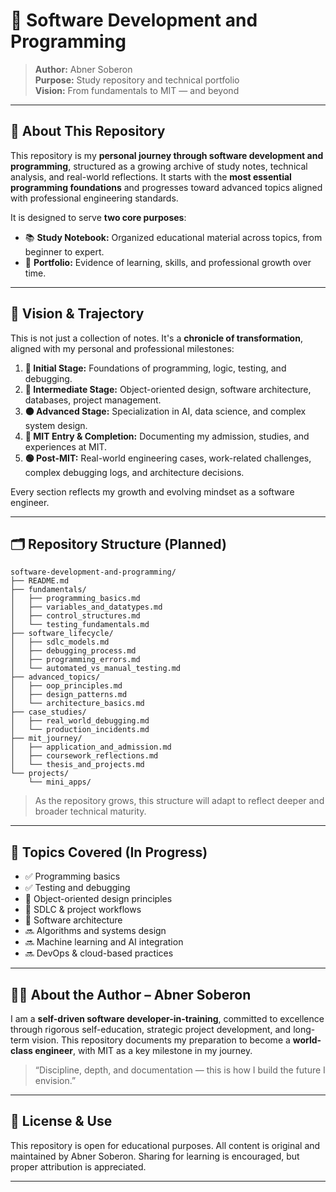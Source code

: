# 🧠 Software Development and Programming

> **Author:** Abner Soberon  
> **Purpose:** Study repository and technical portfolio  
> **Vision:** From fundamentals to MIT — and beyond

---

## 📘 About This Repository

This repository is my **personal journey through software development and programming**, structured as a growing archive of study notes, technical analysis, and real-world reflections. It starts with the **most essential programming foundations** and progresses toward advanced topics aligned with professional engineering standards.

It is designed to serve **two core purposes**:

- 📚 **Study Notebook:** Organized educational material across topics, from beginner to expert.
- 💼 **Portfolio:** Evidence of learning, skills, and professional growth over time.

---

## 🚀 Vision & Trajectory

This is not just a collection of notes. It's a **chronicle of transformation**, aligned with my personal and professional milestones:

1. **🔹 Initial Stage:** Foundations of programming, logic, testing, and debugging.
2. **🔸 Intermediate Stage:** Object-oriented design, software architecture, databases, project management.
3. **🟠 Advanced Stage:** Specialization in AI, data science, and complex system design.
4. **🔵 MIT Entry & Completion:** Documenting my admission, studies, and experiences at MIT.
5. **🟢 Post-MIT:** Real-world engineering cases, work-related challenges, complex debugging logs, and architecture decisions.

Every section reflects my growth and evolving mindset as a software engineer.

---

## 🗂️ Repository Structure (Planned)

```plaintext
software-development-and-programming/
├── README.md
├── fundamentals/
│   ├── programming_basics.md
│   ├── variables_and_datatypes.md
│   ├── control_structures.md
│   └── testing_fundamentals.md
├── software_lifecycle/
│   ├── sdlc_models.md
│   ├── debugging_process.md
│   ├── programming_errors.md
│   └── automated_vs_manual_testing.md
├── advanced_topics/
│   ├── oop_principles.md
│   ├── design_patterns.md
│   └── architecture_basics.md
├── case_studies/
│   ├── real_world_debugging.md
│   └── production_incidents.md
├── mit_journey/
│   ├── application_and_admission.md
│   ├── coursework_reflections.md
│   └── thesis_and_projects.md
└── projects/
    └── mini_apps/
```

> As the repository grows, this structure will adapt to reflect deeper and broader technical maturity.

---

## 📌 Topics Covered (In Progress)

- ✅ Programming basics
- ✅ Testing and debugging
- 🔄 Object-oriented design principles
- 🔄 SDLC & project workflows
- 🔄 Software architecture
- 🔜 Algorithms and systems design
- 🔜 Machine learning and AI integration
- 🔜 DevOps & cloud-based practices

---

## 👨‍💻 About the Author – Abner Soberon

I am a **self-driven software developer-in-training**, committed to excellence through rigorous self-education, strategic project development, and long-term vision. This repository documents my preparation to become a **world-class engineer**, with MIT as a key milestone in my journey.

> “Discipline, depth, and documentation — this is how I build the future I envision.”

---

## 📄 License & Use

This repository is open for educational purposes. All content is original and maintained by Abner Soberon. Sharing for learning is encouraged, but proper attribution is appreciated.

---
